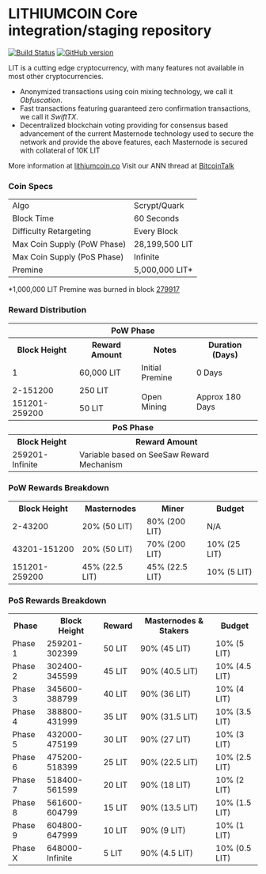 LITHIUMCOIN Core integration/staging repository
=====================================

[![Build Status](https://travis-ci.org/LIT-Project/LIT.svg?branch=master)](https://travis-ci.org/LIT-Project/LIT) [![GitHub version](https://badge.fury.io/gh/LIT-Project%2FLIT.svg)](https://badge.fury.io/gh/LIT-Project%2FLIT)

LIT is a cutting edge cryptocurrency, with many features not available in most other cryptocurrencies.
- Anonymized transactions using coin mixing technology, we call it _Obfuscation_.
- Fast transactions featuring guaranteed zero confirmation transactions, we call it _SwiftTX_.
- Decentralized blockchain voting providing for consensus based advancement of the current Masternode
  technology used to secure the network and provide the above features, each Masternode is secured
  with collateral of 10K LIT

More information at [lithiumcoin.co](http://www.lithiumcoin.co) Visit our ANN thread at [BitcoinTalk](#)

### Coin Specs
<table>
<tr><td>Algo</td><td>Scrypt/Quark</td></tr>
<tr><td>Block Time</td><td>60 Seconds</td></tr>
<tr><td>Difficulty Retargeting</td><td>Every Block</td></tr>
<tr><td>Max Coin Supply (PoW Phase)</td><td>28,199,500 LIT</td></tr>
<tr><td>Max Coin Supply (PoS Phase)</td><td>Infinite</td></tr>
<tr><td>Premine</td><td>5,000,000 LIT*</td></tr>
</table>

*1,000,000 LIT Premine was burned in block [279917](http://www.presstab.pw/phpexplorer/LIT/block.php?blockhash=206d9cfe859798a0b0898ab00d7300be94de0f5469bb446cecb41c3e173a57e0)

### Reward Distribution

<table>
<th colspan=4>PoW Phase</th>
<tr><th>Block Height</th><th>Reward Amount</th><th>Notes</th><th>Duration (Days)</th></tr>
<tr><td>1</td><td>60,000 LIT</td><td>Initial Premine</td><td>0 Days</td></tr>
<tr><td>2-151200</td><td>250 LIT</td><td rowspan=2>Open Mining</td><td rowspan=2> Approx 180 Days</td></tr>
<tr><td>151201-259200</td><td>50 LIT</td></tr>
<tr><th colspan=4>PoS Phase</th></tr>
<tr><th>Block Height</th><th colspan=3>Reward Amount</th></tr>
<tr><td>259201-Infinite</td><td colspan=3>Variable based on SeeSaw Reward Mechanism</td></tr>
</table>

### PoW Rewards Breakdown

<table>
<th>Block Height</th><th>Masternodes</th><th>Miner</th><th>Budget</th>
<tr><td>2-43200</td><td>20% (50 LIT)</td><td>80% (200 LIT)</td><td>N/A</td></tr>
<tr><td>43201-151200</td><td>20% (50 LIT)</td><td>70% (200 LIT)</td><td>10% (25 LIT)</td></tr>
<tr><td>151201-259200</td><td>45% (22.5 LIT)</td><td>45% (22.5 LIT)</td><td>10% (5 LIT)</td></tr>
</table>

### PoS Rewards Breakdown

<table>
<th>Phase</th><th>Block Height</th><th>Reward</th><th>Masternodes & Stakers</th><th>Budget</th>
<tr><td>Phase 1</td><td>259201-302399</td><td>50 LIT</td><td>90% (45 LIT)</td><td>10% (5 LIT)</td></tr>
<tr><td>Phase 2</td><td>302400-345599</td><td>45 LIT</td><td>90% (40.5 LIT)</td><td>10% (4.5 LIT)</td></tr>
<tr><td>Phase 3</td><td>345600-388799</td><td>40 LIT</td><td>90% (36 LIT)</td><td>10% (4 LIT)</td></tr>
<tr><td>Phase 4</td><td>388800-431999</td><td>35 LIT</td><td>90% (31.5 LIT)</td><td>10% (3.5 LIT)</td></tr>
<tr><td>Phase 5</td><td>432000-475199</td><td>30 LIT</td><td>90% (27 LIT)</td><td>10% (3 LIT)</td></tr>
<tr><td>Phase 6</td><td>475200-518399</td><td>25 LIT</td><td>90% (22.5 LIT)</td><td>10% (2.5 LIT)</td></tr>
<tr><td>Phase 7</td><td>518400-561599</td><td>20 LIT</td><td>90% (18 LIT)</td><td>10% (2 LIT)</td></tr>
<tr><td>Phase 8</td><td>561600-604799</td><td>15 LIT</td><td>90% (13.5 LIT)</td><td>10% (1.5 LIT)</td></tr>
<tr><td>Phase 9</td><td>604800-647999</td><td>10 LIT</td><td>90% (9 LIT)</td><td>10% (1 LIT)</td></tr>
<tr><td>Phase X</td><td>648000-Infinite</td><td>5 LIT</td><td>90% (4.5 LIT)</td><td>10% (0.5 LIT)</td></tr>
</table>
